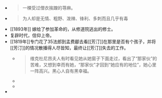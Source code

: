 - > 一棵受过僧衣挨蹭的荨麻。
- > 为人却是无情、粗野、泼辣、锋利、多刺而且几乎有毒
- [[1893年]] 嫁给了参加革命的，从修道院逃出的修士。
- 复辟时代，信仰上帝。
- [[1819年]]专门花了35法郎到孟费郿去看[[芳汀]]在那里是否有个孩子，并将[[芳汀]]的情况散播得人尽皆知，最终让[[芳汀]]失去的工作。
	- > 维克杜尼昂夫人有时看见她从她窗子下面走过，看出了“那家伙”的苦难，又想到幸而有她，“那家伙”才回到“她应有的地位”，她心里一阵高兴。黑心人自有黑幸福。
	-
	-
-